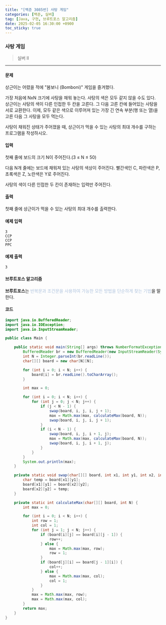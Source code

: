 ```yaml
---
title: "[백준 3085번] 사탕 게임"
categories: [백준, 실버]
tag: [Java, 구현, 브루트포스 알고리즘]
date: 2025-02-05 16:30:00 +0900
toc_sticky: true
---
```

### 사탕 게임
> 실버 II

***

#### 문제
상근이는 어렸을 적에 "봄보니 (Bomboni)" 게임을 즐겨했다.

가장 처음에 NxN 크기에 사탕을 채워 놓는다. 사탕의 색은 모두 같지 않을 수도 있다. 상근이는 사탕의 색이 다른 인접한 두 칸을 고른다. 그 다음 고른 칸에 들어있는 사탕을 서로 교환한다. 이제, 모두 같은 색으로 이루어져 있는 가장 긴 연속 부분(행 또는 열)을 고른 다음 그 사탕을 모두 먹는다.

사탕이 채워진 상태가 주어졌을 때, 상근이가 먹을 수 있는 사탕의 최대 개수를 구하는 프로그램을 작성하시오.

#### 입력
첫째 줄에 보드의 크기 N이 주어진다.(3 ≤ N ≤ 50)

다음 N개 줄에는 보드에 채워져 있는 사탕의 색상이 주어진다. 빨간색인 C, 파란색은 P, 초록색은 Z, 노란색은 Y로 주어진다.

사탕의 색이 다른 인접한 두 칸이 존재하는 입력만 주어진다.

#### 출력
첫째 줄에 상근이가 먹을 수 있는 사탕의 최대 개수를 출력한다.

#### 예제 입력
```
3
CCP
CCP
PPC
```

#### 예제 출력
```
3
```

#### 브루트포스 알고리즘
**브루트포스**는 <font color='#b0c4de'> 반복문과 조건문을 사용하여 가능한 모든 방법을 단순하게 찾는 기법</font>을 말한다.

#### 코드
```java
import java.io.BufferedReader;
import java.io.IOException;
import java.io.InputStreamReader;

public class Main {

    public static void main(String[] args) throws NumberFormatException, IOException {
        BufferedReader br = new BufferedReader(new InputStreamReader(System.in));
        int N = Integer.parseInt(br.readLine());
        char[][] board = new char[N][N];

        for (int i = 0; i < N; i++) {
            board[i] = br.readLine().toCharArray();
        }

        int max = 0;

        for (int i = 0; i < N; i++) {
            for (int j = 0; j < N; j++) {
                if (j < N - 1) {
                    swap(board, i, j, i, j + 1);
                    max = Math.max(max, calculateMax(board, N));
                    swap(board, i, j, i, j + 1);
                }
                if (i < N - 1) {
                    swap(board, i, j, i + 1, j);
                    max = Math.max(max, calculateMax(board, N));
                    swap(board, i, j, i + 1, j);
                }
            }
        }
        System.out.println(max);
    }

    private static void swap(char[][] board, int x1, int y1, int x2, int y2) {
        char temp = board[x1][y1];
        board[x1][y1] = board[x2][y2];
        board[x2][y2] = temp;
    }

    private static int calculateMax(char[][] board, int N) {
        int max = 0;

        for (int i = 0; i < N; i++) {
            int row = 1;
            int col = 1;
            for (int j = 1; j < N; j++) {
                if (board[i][j] == board[i][j - 1]) {
                    row++;
                } else {
                    max = Math.max(max, row);
                    row = 1;
                }
                if (board[j][i] == board[j - 1][i]) {
                    col++;
                } else {
                    max = Math.max(max, col);
                    col = 1;
                }
            }
            max = Math.max(max, row);
            max = Math.max(max, col);
        }
        return max;
    }
}
```
